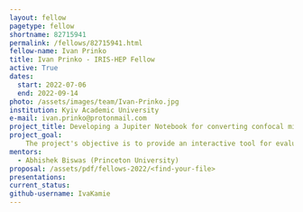```yaml
---
layout: fellow
pagetype: fellow
shortname: 82715941
permalink: /fellows/82715941.html
fellow-name: Ivan Prinko
title: Ivan Prinko - IRIS-HEP Fellow
active: True
dates:
  start: 2022-07-06
  end: 2022-09-14
photo: /assets/images/team/Ivan-Prinko.jpg
institution: Kyiv Academic University
e-mail: ivan.prinko@protonmail.com
project_title: Developing a Jupiter Notebook for converting confocal microscopic images to 3D cell images and metrics calculation.
project_goal:
    The project's objective is to provide an interactive tool for evaluating confocal microscopic images of cells in order to determine their features, including volume, polarity, and cross-sectional area.
mentors:
  - Abhishek Biswas (Princeton University)
proposal: /assets/pdf/fellows-2022/<find-your-file>
presentations:
current_status:
github-username: IvaKamie
---
```

